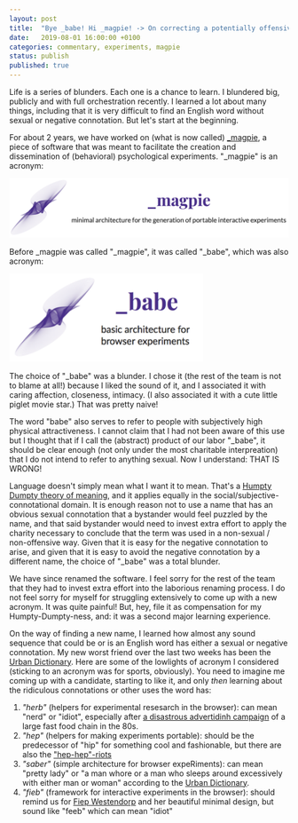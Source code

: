 ```yaml
---		
layout: post		
title:  "Bye _babe! Hi _magpie! -> On correcting a potentially offensive name for a software product."		
date:   2019-08-01 16:00:00 +0100		
categories: commentary, experiments, magpie
status: publish
published: true
---
```

 
Life is a series of blunders. Each one is a chance to learn. I blundered big, publicly and with full orchestration recently. I learned a lot about many things, including that it is very difficult to find an English word without sexual or negative connotation. But let's start at the beginning.
 
For about 2 years, we have worked on (what is now called) [_magpie](https://magpie-ea.github.io/magpie-site/index.html), a piece of software that was meant to facilitate the creation and dissemination of (behavioral) psychological experiments. "_magpie" is an acronym:
 
<img src="/mfpics/magpie_logo.png" alt="magpie_logo">
 
Before _magpie was called "_magpie", it was called "_babe", which was also acronym: 
 
<img src="/mfpics/babe_logo.png" alt="babe_logo" width="350">
 
The choice of "_babe" was a blunder. I chose it (the rest of the team is not to blame at all!) because I liked the sound of it, and I associated it with caring affection, closeness, intimacy. (I also associated it with a cute little piglet movie star.) That was pretty naive! 
 
The word "babe" also serves to refer to people with subjectively high physical attractiveness. I cannot claim that I had not been aware of this use but I thought that if I call the (abstract) product of our labor "_babe", it should be clear enough (not only under the most charitable interpreation) that I do not intend to refer to anything sexual. Now I understand: THAT IS WRONG!
 
Language doesn't simply mean what I want it to mean. That's a [Humpty Dumpty theory of meaning](https://johnmacfarlane.net/135/humpty.html), and it applies equally in the social/subjective-connotational domain. It is enough reason not to use a name that has an obvious sexual connotation that a bystander would feel puzzled by the name, and that said bystander would need to invest extra effort to apply the charity necessary to conclude that the term was used in a non-sexual / non-offensive way. Given that it is easy for the negative connotation to arise, and given that it is easy to avoid the negative connotation by a different name, the choice of "_babe" was a total blunder.
 
We have since renamed the software. I feel sorry for the rest of the team that they had to invest extra effort into the laborious renaming process. I do not feel sorry for myself for struggling extensively to come up with a new acronym. It was quite painful! But, hey, file it as compensation for my Humpty-Dumpty-ness, and: it was a second major learning experience.
 
On the way of finding a new name, I learned how almost any sound sequence that could be or is an English word has either a sexual or negative connotation. My new worst friend over the last two weeks has been the [Urban Dictionary](https://www.urbandictionary.com). Here are some of the lowlights of acronym I considered (sticking to an acronym was for sports, obviously). You need to imagine me coming up with a candidate, starting to like it, and only *then* learning about the ridiculous connotations or other uses the word has:
 
1. *"herb"* (helpers for experimental resesarch in the browser): can mean "nerd" or "idiot", especially after [a disastrous advertidinh campaign](https://www.youtube.com/watch?v=5oE5dkTanms) of a large fast food chain in the 80s. 
2. *"hep"* (helpers for making experiments portable): should be the predecessor of "hip" for something cool and fashionable, but there are also the ["hep-hep"-riots](https://en.wikipedia.org/wiki/Hep-Hep_riots)  
3. *"saber"* (simple architecture for browser expeRiments): can mean "pretty lady" or "a man whore or a man who sleeps around excessively with either man or woman" according to the [Urban Dictionary](https://www.urbandictionary.com/define.php?term=Saber).
4. *"fieb"* (framework for interactive experiments in the browser): should remind us for [Fiep Westendorp](https://en.wikipedia.org/wiki/Fiep_Westendorp) and her beautiful minimal design, but sound like "feeb" which can mean "idiot"
 
